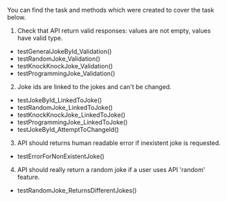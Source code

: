 You can find the task and methods which were created to cover the task below.

1. Check that API return valid responses: values are not empty, values have valid type.
- testGeneralJokeById_Validation()
- testRandomJoke_Validation()
- testKnockKnockJoke_Validation()
- testProgrammingJoke_Validation()

 
2. Joke ids are linked to the jokes and can't be changed.
- testJokeById_LinkedToJoke()
- testRandomJoke_LinkedToJoke()
- testKnockKnockJoke_LinkedToJoke()
- testProgrammingJoke_LinkedToJoke()
- testJokeById_AttemptToChangeId()

3. API should returns human readable error if inexistent joke is requested.
- testErrorForNonExistentJoke()

4. API should really return a random joke if a user uses API 'random' feature.
- testRandomJoke_ReturnsDifferentJokes()
